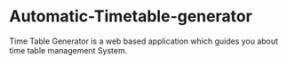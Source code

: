 # Automatic-Timetable-generator
Time Table Generator is a web based application which guides you about time table management System.
